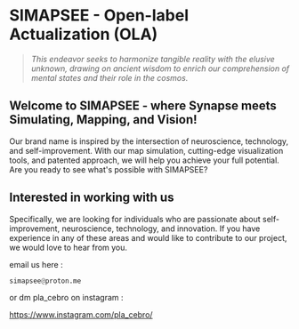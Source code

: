 # SIMAPSEE - Open-label Actualization (OLA)

> *This endeavor seeks to harmonize tangible reality with the elusive unknown, drawing on ancient wisdom to enrich our comprehension of mental states and their role in the cosmos.*

## Welcome to SIMAPSEE - where Synapse meets Simulating, Mapping, and Vision!

Our brand name is inspired by the intersection of neuroscience, technology, and self-improvement. With our map simulation, cutting-edge visualization tools, and patented approach, we will help you achieve your full potential. Are you ready to see what's possible with SIMAPSEE?


## Interested in working with us

Specifically, we are looking for individuals who are passionate about self-improvement, neuroscience, technology, and innovation. If you have experience in any of these areas and would like to contribute to our project, we would love to hear from you.


email us here : 

```python
simapsee@proton.me
```

or dm pla_cebro on instagram : 

https://www.instagram.com/pla_cebro/
